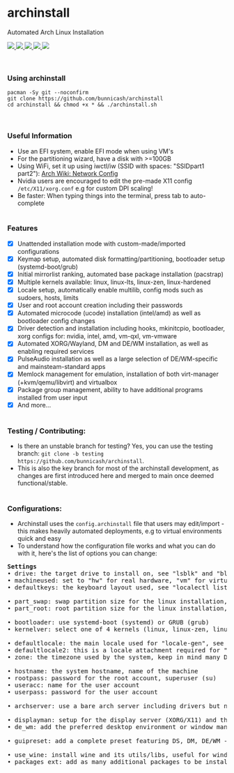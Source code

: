 # archinstall
Automated Arch Linux Installation <br>

<p>
</a>
    <a href="https://github.com/bunnicash/archinstall">
        <img src="https://img.shields.io/github/stars/bunnicash/archinstall?style=flat-square">
    </a>
    <a href="https://github.com/bunnicash/archinstall/blob/main/LICENSE">
        <img src="https://img.shields.io/github/license/bunnicash/archinstall?style=flat-square">
    </a>
    <a href="https://github.com/bunnicash/archinstall/issues">
        <img src="https://img.shields.io/github/issues/bunnicash/archinstall?style=flat-square">
    </a>
    <a href="https://github.com/bunnicash/archinstall">
        <img src="https://img.shields.io/tokei/lines/github/bunnicash/archinstall?style=flat-square">
    </a>
    <a href="https://github.com/bunnicash/archinstall">
        <img src="https://img.shields.io/github/last-commit/bunnicash/archinstall?style=flat-square">
    </a>
</p>
<br>

### Using archinstall
```
pacman -Sy git --noconfirm
git clone https://github.com/bunnicash/archinstall
cd archinstall && chmod +x * && ./archinstall.sh
```
<br>

### Useful Information
- Use an EFI system, enable EFI mode when using VM's
- For the partitioning wizard, have a disk with >=100GB
- Using WiFi, set it up using iwctl/iw (SSID with spaces: "SSIDpart1 part2"): [Arch Wiki: Network Config](https://wiki.archlinux.org/title/Network_configuration)
- Nvidia users are encouraged to edit the pre-made X11 config `/etc/X11/xorg.conf` e.g for custom DPI scaling!
- Be faster: When typing things into the terminal, press tab to auto-complete <br><br>

### Features
- [x] Unattended installation mode with custom-made/imported configurations
- [x] Keymap setup, automated disk formatting/partitioning, bootloader setup (systemd-boot/grub)
- [x] Initial mirrorlist ranking, automated base package installation (pacstrap)
- [x] Multiple kernels available: linux, linux-lts, linux-zen, linux-hardened
- [x] Locale setup, automatically enable multilib, config mods such as sudoers, hosts, limits
- [x] User and root account creation including their passwords
- [x] Automated microcode (ucode) installation (intel/amd) as well as bootloader config changes
- [x] Driver detection and installation including hooks, mkinitcpio, bootloader, xorg configs for: nvidia, intel, amd, vm-qxl, vm-vmware
- [x] Automated XORG/Wayland, DM and DE/WM installation, as well as enabling required services
- [x] PulseAudio installation as well as a large selection of DE/WM-specific and mainsteam-standard apps
- [x] Memlock management for emulation, installation of both virt-manager (+kvm/qemu/libvirt) and virtualbox
- [x] Package group management, ability to have additional programs installed from user input
- [x] And more... <br><br>

### Testing / Contributing:
- Is there an unstable branch for testing? Yes, you can use the testing branch: `git clone -b testing https://github.com/bunnicash/archinstall`.
- This is also the key branch for most of the archinstall development, as changes are first introduced here and merged to main once deemed functional/stable. <br><br>

### Configurations:
- Archinstall uses the `config.archinstall` file that users may edit/import - this makes heavily automated deployments, e.g to virtual environments quick and easy
- To understand how the configuration file works and what you can do with it, here's the list of options you can change:<br>
<pre><b>Settings</b>
• drive: the target drive to install on, see "lsblk" and "blkid" for more
• machineused: set to "hw" for real hardware, "vm" for virtual environments - determines formatting/discarding process
• defaultkeys: the keyboard layout used, see "localectl list-keymaps" for more

• part_swap: swap partition size for the linux installation, size x in GB = xG
• part_root: root partition size for the linux installation, size x in GB = xG

• bootloader: use systemd-boot (systemd) or GRUB (grub)
• kernelver: select one of 4 kernels (linux, linux-zen, linux-lts, linux-hardened)

• defaultlocale: the main locale used for "locale-gen", see "cat /etc/locale.gen | grep (...)" for more
• defaultlocale2: this is a locale attachment required for "locale-gen", e.g if defaultlocale is "en_US.UTF-8", this will be "UTF-8"
• zone: the timezone used by the system, keep in mind many DE's need a separate GUI set-up for this too

• hostname: the system hostname, name of the machine 
• rootpass: password for the root account, superuser (su)
• useracc: name for the user account 
• userpass: password for the user account 

• archserver: use a bare arch server including drivers but no GUI setup at all, no standard apps etc - use 1 to enable, 0 to disable

• displayman: setup for the display server (XORG/X11) and the display manager - use A for "SDDM", B for "LightDM", C for "GDM" and 0 for none 
• de_wm: add the preferred desktop environment or window manager - use D for "KDE", E for "Cinnamon", F for "XFCE", G for "Gnome", H for "XMonad", I for "i3wm" and 0 for none

• guipreset: add a complete preset featuring DS, DM, DE/WM - use 1 for "Gnome Wayland", 2 for "KDE Development Platform", 3 for "Deepin Desktop", 4 for "Cinnamon Development Platform" and 0 for none (use either displayman + de_wm OR the guipreset)

• use_wine: install wine and its utils/libs, useful for windows programs, games etc - use 1 to install, 0 to skip it 
• packages_ext: add as many additional packages to be installed as you wish or 0 for none
</pre>
<br>
